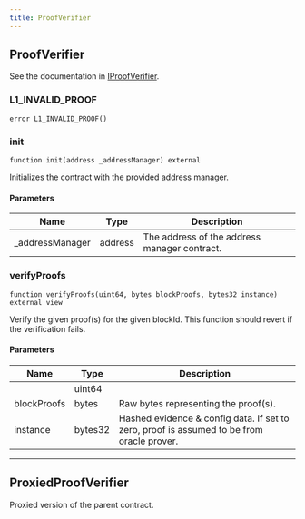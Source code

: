 ```yaml
---
title: ProofVerifier
---
```


## ProofVerifier

See the documentation in [IProofVerifier](https://taiko.xyz/docs/reference/contract-documentation/L1/IProofVerifier).

### L1_INVALID_PROOF

```solidity
error L1_INVALID_PROOF()
```

### init

```solidity
function init(address _addressManager) external
```

Initializes the contract with the provided address manager.

#### Parameters

| Name             | Type    | Description                                  |
| ---------------- | ------- | -------------------------------------------- |
| \_addressManager | address | The address of the address manager contract. |

### verifyProofs

```solidity
function verifyProofs(uint64, bytes blockProofs, bytes32 instance) external view
```

Verify the given proof(s) for the given blockId. This function
should revert if the verification fails.

#### Parameters

| Name        | Type    | Description                                                                               |
| ----------- | ------- | ----------------------------------------------------------------------------------------- |
|             | uint64  |                                                                                           |
| blockProofs | bytes   | Raw bytes representing the proof(s).                                                      |
| instance    | bytes32 | Hashed evidence & config data. If set to zero, proof is assumed to be from oracle prover. |

---

## ProxiedProofVerifier

Proxied version of the parent contract.
